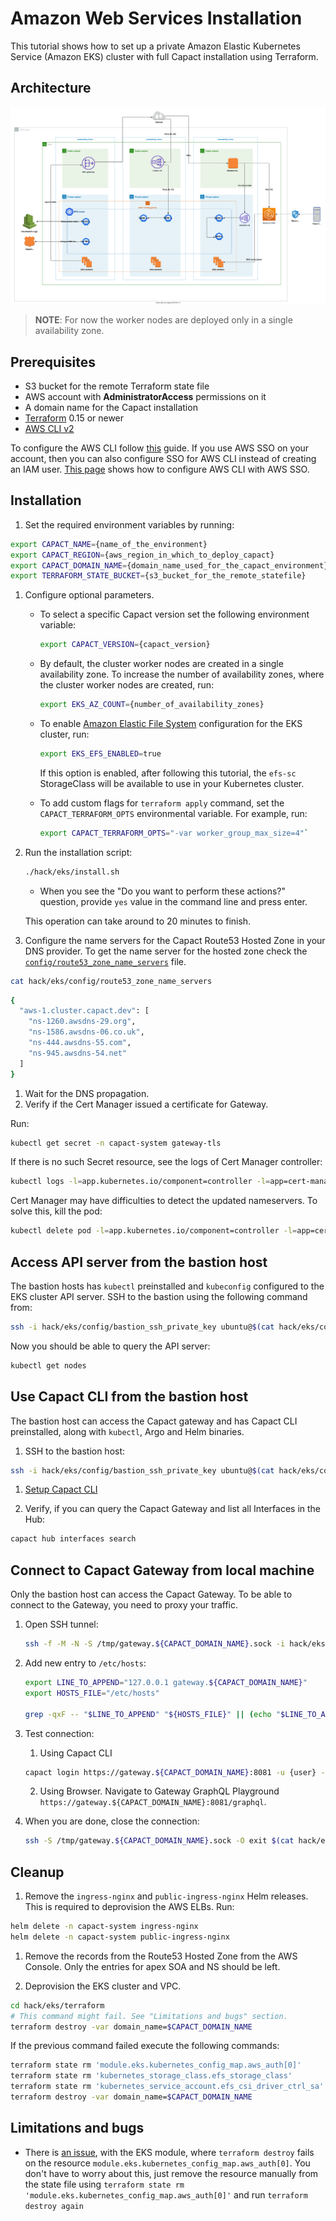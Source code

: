 # Amazon Web Services Installation

This tutorial shows how to set up a private Amazon Elastic Kubernetes Service (Amazon EKS) cluster with full Capact installation using Terraform.

## Architecture

![Diagram](./assets/Capact_EKS.svg)

> **NOTE**: For now the worker nodes are deployed only in a single availability zone.

## Prerequisites

- S3 bucket for the remote Terraform state file
- AWS account with **AdministratorAccess** permissions on it
- A domain name for the Capact installation
- [Terraform](https://www.terraform.io/downloads.html) 0.15 or newer
- [AWS CLI v2](https://docs.aws.amazon.com/cli/latest/userguide/install-cliv2.html)
  
To configure the AWS CLI follow [this](https://docs.aws.amazon.com/cli/latest/userguide/cli-configure-quickstart.html) guide.
If you use AWS SSO on your account, then you can also configure SSO for AWS CLI instead of creating an IAM user. [This page](https://docs.aws.amazon.com/cli/latest/userguide/cli-configure-sso.html) shows how to configure AWS CLI with AWS SSO.

## Installation

1. Set the required environment variables by running:
   
  ```bash
  export CAPACT_NAME={name_of_the_environment}
  export CAPACT_REGION={aws_region_in_which_to_deploy_capact}
  export CAPACT_DOMAIN_NAME={domain_name_used_for_the_capact_environment}
  export TERRAFORM_STATE_BUCKET={s3_bucket_for_the_remote_statefile}
  ```

1. Configure optional parameters.
   - To select a specific Capact version set the following environment variable:
     ```bash
     export CAPACT_VERSION={capact_version}
     ```

   - By default, the cluster worker nodes are created in a single availability zone. To increase the number of availability zones, where the cluster worker nodes are created, run:
     
     ```bash
     export EKS_AZ_COUNT={number_of_availability_zones}
     ```
     
   - To enable [Amazon Elastic File System](https://aws.amazon.com/efs/) configuration for the EKS cluster, run:
      
     ```bash
     export EKS_EFS_ENABLED=true
     ```
     
     If this option is enabled, after following this tutorial, the `efs-sc` StorageClass will be available to use in your Kubernetes cluster. 

   - To add custom flags for `terraform apply` command, set the `CAPACT_TERRAFORM_OPTS` environmental variable. For example, run:
      
     ```bash
     export CAPACT_TERRAFORM_OPTS="-var worker_group_max_size=4"` 
     ```

1. Run the installation script:
   
   ```bash
   ./hack/eks/install.sh
   ```

   - When you see the "Do you want to perform these actions?" question, provide `yes` value in the command line and press enter. 
     
   This operation can take around to 20 minutes to finish.
   
1. Configure the name servers for the Capact Route53 Hosted Zone in your DNS provider. To get the name server for the hosted zone check the [`config/route53_zone_name_servers`](https://github.com/capactio/capact/tree/main/config/route53_zone_name_servers) file.
  ```bash
  cat hack/eks/config/route53_zone_name_servers
  ```
  ```bash
  {
    "aws-1.cluster.capact.dev": [
      "ns-1260.awsdns-29.org",
      "ns-1586.awsdns-06.co.uk",
      "ns-444.awsdns-55.com",
      "ns-945.awsdns-54.net"
    ]
  }
  ```

1. Wait for the DNS propagation.
1. Verify if the Cert Manager issued a certificate for Gateway.

  Run:

  ```bash
  kubectl get secret -n capact-system gateway-tls
  ```

  If there is no such Secret resource, see the logs of Cert Manager controller:
  
  ```bash
  kubectl logs -l=app.kubernetes.io/component=controller -l=app=cert-manager -n capact-system
  ```
  
  Cert Manager may have difficulties to detect the updated nameservers. To solve this, kill the pod: 
  
  ```bash
  kubectl delete pod -l=app.kubernetes.io/component=controller -l=app=cert-manager -n capact-system
  ```

## Access API server from the bastion host

The bastion hosts has `kubectl` preinstalled and `kubeconfig` configured to the EKS cluster API server. SSH to the bastion using the following command from:
```bash
ssh -i hack/eks/config/bastion_ssh_private_key ubuntu@$(cat hack/eks/config/bastion_public_ip)
```

Now you should be able to query the API server:
```bash
kubectl get nodes
```

## Use Capact CLI from the bastion host

The bastion host can access the Capact gateway and has Capact CLI preinstalled, along with `kubectl`, Argo and Helm binaries.

1. SSH to the bastion host:
  ```bash
  ssh -i hack/eks/config/bastion_ssh_private_key ubuntu@$(cat hack/eks/config/bastion_public_ip)
  ```

1. [Setup Capact CLI](../cli/getting-started.mdx#first-use)

1. Verify, if you can query the Capact Gateway and list all Interfaces in the Hub:
  ```bash
  capact hub interfaces search
  ```

## Connect to Capact Gateway from local machine

Only the bastion host can access the Capact Gateway. To be able to connect to the Gateway, you need to proxy your traffic.

1. Open SSH tunnel:
   ```bash
   ssh -f -M -N -S /tmp/gateway.${CAPACT_DOMAIN_NAME}.sock -i hack/eks/config/bastion_ssh_private_key ubuntu@$(cat hack/eks/config/bastion_public_ip) -L 127.0.0.1:8081:gateway.${CAPACT_DOMAIN_NAME}:443
   ``` 

1. Add new entry to `/etc/hosts`:
   ```bash
   export LINE_TO_APPEND="127.0.0.1 gateway.${CAPACT_DOMAIN_NAME}"
   export HOSTS_FILE="/etc/hosts"
   
   grep -qxF -- "$LINE_TO_APPEND" "${HOSTS_FILE}" || (echo "$LINE_TO_APPEND" | sudo tee -a "${HOSTS_FILE}" > /dev/null)
   ```

1. Test connection:
   
   1. Using Capact CLI 
   ```bash
   capact login https://gateway.${CAPACT_DOMAIN_NAME}:8081 -u {user} -p {password}
   ```

   2. Using Browser. Navigate to Gateway GraphQL Playground `https://gateway.${CAPACT_DOMAIN_NAME}:8081/graphql`.

1. When you are done, close the connection:

   ```bash
   ssh -S /tmp/gateway.${CAPACT_DOMAIN_NAME}.sock -O exit $(cat hack/eks/config/bastion_public_ip)
   ``` 

## Cleanup

1. Remove the `ingress-nginx` and `public-ingress-nginx` Helm releases. This is required to deprovision the AWS ELBs. Run:
   
  ```bash
  helm delete -n capact-system ingress-nginx
  helm delete -n capact-system public-ingress-nginx
  ```

1. Remove the records from the Route53 Hosted Zone from the AWS Console. Only the entries for apex SOA and NS should be left.

1. Deprovision the EKS cluster and VPC.
 
  ```bash
  cd hack/eks/terraform
  # This command might fail. See "Limitations and bugs" section.
  terraform destroy -var domain_name=$CAPACT_DOMAIN_NAME
  ```

  If the previous command failed execute the following commands:
 
  ```bash
  terraform state rm 'module.eks.kubernetes_config_map.aws_auth[0]'
  terraform state rm 'kubernetes_storage_class.efs_storage_class'
  terraform state rm 'kubernetes_service_account.efs_csi_driver_ctrl_sa'
  terraform destroy -var domain_name=$CAPACT_DOMAIN_NAME
  ```

## Limitations and bugs

- There is [an issue](https://github.com/terraform-aws-modules/terraform-aws-eks/issues/1162), with the EKS module, where `terraform destroy` fails on the resource `module.eks.kubernetes_config_map.aws_auth[0]`. You don't have to worry about this, just remove the resource manually from the state file using `terraform state rm 'module.eks.kubernetes_config_map.aws_auth[0]'` and run `terraform destroy again`
